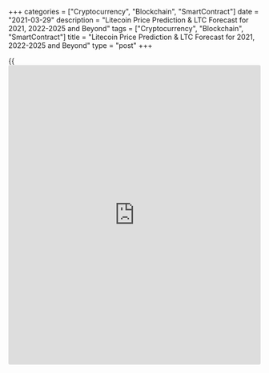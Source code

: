 +++
categories = ["Cryptocurrency", "Blockchain", "SmartContract"]
date = "2021-03-29"
description = "Litecoin Price Prediction & LTC Forecast for 2021, 2022-2025 and Beyond"
tags = ["Cryptocurrency", "Blockchain", "SmartContract"]
title = "Litecoin Price Prediction & LTC Forecast for 2021, 2022-2025 and Beyond"
type = "post"
+++

{{<iframe id="large-banner" src="https://www.bounty.group/#slide=27.0" width="100%" height="600" scrolling="no" style="border: 0px solid rgb(216, 221, 230); border-radius: 3px;">}}

2021-03-29

2021-03-29

Litecoin Price Predictions: How It could go in 2021 and BeyondJana Kane

Litecoin cryptocurrency was up by more than 140% in 2020, despite a
recent drawdown that reduced the asset to about $50 per LTC. The
Litecoin price has been through a lot from its launch – going up and
down. Its price started at about $3 per LTC and has gone through a
number of bubble cycles or "alt seasons."

These contributed to a significant rise in the price before a minor
correction occurred. These price corrections do nothing to counter
Litecoin's strong price trajectory. As for the long-term Litecoin
prediction, the outlook suggests that Litecoin's potential is extremely
high. Eventually, Litecoin closed 2020 at $126.23 (on Coinmarketcap).
Will the price of Litecoin go up this year and in the years to come?
Let's find out!

The article covers the following subjects:

## A Bit of Litecoin History

Litecoin ([LTC][1]) is a so-called digital peer-to-peer currency
integrated into open-source software. Technically, the Litecoin project
is very similar to the Bitcoin system. Litecoin production and
transmission are based on an open-source encryption protocol. There is
no central control. With this in mind, all transactions, balances, and
expenses are managed by a peer-to-peer network. Litecoin is created on
the basis of a cryptological hash function, which in turn generates
blocks. Litecoin can be exchanged for Bitcoin and fiat money. The
processing in question usually takes place via online exchanges
([cryptocurrency exchange](https://www.playgroundfx.com/blog/best-cryptocurrency-exchange/)s).

Litecoin was created by a former Google employee, Charlie Lee, in 2011.
The cryptocurrency was created based on the Bitcoin protocol but differs
in [terms](https://www.fintechee.com/terms/) of the hash algorithm used. Furthermore, it also differs in
hard caps, block transaction times, and some other factors. Litecoin was
released via an open-source client on GitHub on October 7, 2011. On
October 13, 2011, 5 days later, the Litecoin network went live.

Lee's goal was to create a light version of Bitcoin with Litecoin.
Developers have always stated that you can consider Litecoin to be the
silver version of Bitcoin. Litecoin differs from Bitcoin in the
prioritization of the transaction confirmation rate, which is
approximately 2.5 minutes per block. However, the reality is that
Litecoin users will have to wait up to about 30 minutes for their
transaction to be processed due to network congestion.

## Why Is Litecoin an Attractive Investment Asset?

Litecoin is especially faster at handling payments than Bitcoin and is
an excellent, proven complementary alternative. It's a very cheap,
super-safe highway for making payments - especially when it comes to
micro-transactions, like, for example, when paying for a cup of coffee.
In addition, the Litecoin community is working on the implementation of
all kinds of new fintech gadgets that are actually intended for Bitcoin.
Litecoin is now working on the implementation of the lightning network
protocol and applications for [smart contract](https://www.letsplayfx.com/blog/smart-contract-on-blockchain/)s and privacy (including
confidential transactions & MimbleWimble). Litecoin is certainly light
and cheap, but above all in good hands with fantastic ambitions.
Litecoin has a bright future as a classic and reliable altcoin.

Most [investor](https://www.fintechee.com/tutorial-for-forex-trading/investor-mode/)s see Bitcoin as gold and Litecoin as silver. Litecoin was
developed as an alternative to Bitcoin and developed as a lightweight
that solved some shortcomings of Bitcoin. It is a classic altcoin with
more than 6 years of experience and development behind it. Software
updates and new tech can be easily added to Litecoin.

As with Bitcoin, there is also a built-in scarcity. In total, only 84
million Litecoin can be mined. Litecoin can be considered a much cheaper
and faster alternative. In fact, Litecoin is underestimated relative to
other cryptocurrencies. Bitcoin is slower and more expensive to use
compared to Litecoin.

The fact that Litecoin is fast and cheap has advantages, especially
since people in third world countries without bank accounts can still
get Litecoin cheaply and quickly.

### Why is Litecoin going up?

Litecoin is a superior alternative to fiat money when compared to
Ethereum. Ethereum was not developed as money, but it can certainly be
used as such. You could rather consider Ethereum to be crypto gas.

In addition, Ethereum is a much more difficult concept to grasp than
Litecoin. Litecoin is just digital p2p money with a built-in scarcity
that actually works faster as a transaction medium. This makes adoption
much easier and does not require much knowledge. Simply install the
wallet app on your smartphone, and you will have your own Swiss Litecoin
bank account with which you can actually conduct transactions almost
immediately. As the popularity and price of Bitcoin increase and,
therefore, the transaction costs rise, cheaper and faster alternatives
will be sought. This is Litecoin, baby.

## Other Interesting Facts

Litecoin has made a lot of progress and has even been included as a
means of payment in Venezuela's mainstream international payments
system. Via the Remesas remittance platform, foreigners can send
Litecoin to family members and friends in Venezuela who receive Bolivars
in their local bank account through Remesas. A commission of 15% is
charged, which means that the government in Venezuela secretly collects
Litecoin.

Another interesting fact is that the Litecoin Foundation has a 9.9%
share in the German WEG bank. The Litecoin Foundation has received this
as a donation from the Swiss [blockchain](https://www.letsplayfx.com/blog/trade-forex-with-bitcoin/) company TokenPay. Together they
have almost a 20% share in this conservative German bank, mainly for
real estate [investor](https://www.fintechee.com/tutorial-for-forex-trading/investor-mode/)s. Litecoin can thus be recognized in the long-term
as a possible cryptocurrency for buying real estate in Germany? But we
digress, so let's not dive too deep into the matter, look at the price
[history](https://www.fixpro.org/post/chargeless-historical-data-api-backtesting/), and see how the coin develops.

## Litecoin Price Analysis

Despite it not being a bullish period for cryptocurrencies until around
October 2020, Litecoin has performed reasonably well compared to its
competitors. Charlie Lee is clearly doing really well; he finally
introduced confidential transactions (CT). Like the privacy coins ZCash
and Monero, LTC’s confidential transactions will prevent replaceability,
scalability, and privacy issues.

The acceptance rate is also quite high. Very recently, the Litecoin logo
was even advertised on the UFC mat during a famous fight. It was a real
eye-catcher. Furthermore, a new shopping center in Singapore with an ATM
that accepts both Bitcoin and Litecoin has been installed. LTC price
prediction is very optimistic in the opinion of experts.

Experts expect the Litecoin future to be bright in 2021 due to all
integrations and partnerships. In addition, the Litecoin community is
very active, with all the upcoming developments. They will, of course,
keep the enthusiasts informed. There is a clear potential that Litecoin
will rise further and is certainly a tough competitor for the other
cryptos.

If Litecoin can break above its current price and hold on in the long-
run, the Litecoin forecast says it will finally retest its all-time
high. The maximum height for the Litecoin /US dollar rate is likely to
remain below $300 for much of the next year. What will Litecoin do in
the next 5 years?



## Litecoin Price Predictions by Crypto Experts

The cryptocurrency market is very volatile, which means that predicting
reliable prices of cryptocurrencies is indeed one of the most difficult
things to do. Let’s have a look at some recent expert publications
regarding their statement and LTC prediction and its market price. They
may give us food for thought about Litecoin coin review:

### Trading Beasts

A technical analysis performed by Trading Beasts predicted that by the
end of 2020, LTC might reach around $47 and that it is good for
investment in the long run. We now know that LTC closed December 31st,
2020, at $126.23 (on Coinmarketcap). That’s quite higher than predicted!

### Wallet Investor

Wallet Investor always has been frank and conservative in predicting all
cryptocurrencies. They have again come out with conservative Litecoin
price predictions, where they stated that LTC might reach $22.95 by the
end of last year. We guess no one expected the BTC boom! Shh. We didn’t
either.

### Long Forecast

According to a published Long Forecast research, the price of Litecoin
should have reached $55 by the end of 2020. Their Litecoin projection
growth forecast was a bit more optimistic than the previous two, but
still, they underestimated how much power Litecoin has.

### CoinPrice

Finally, someone who believed in LTC! CoinPrice predicted that the
Litecoin growth might reach as high as $124 by 2020. As we have seen
from the previous expert outlets, this was quite an optimistic
prediction, but they stood by it and were the most accurate of them all!
Nice work on that projected analysis, CoinPrice!

## Litecoin Technical Analysis

To provide a realistic Litecoin future price forecast, I will start the
LTC technical analysis with the study of the [historical](https://www.fintechee.com/services/historical-data-for-forex/) data of the[
LTC/USD][2] rate movements in the long term. Let us analyze the monthly
timeframe.

 ****

Let us define the global trend first. Litecoin, like the rest of the
cryptocurrency market, has been developing the bullish trend since March
2020. ****

There is the monthly chart of the Litecoin to US dollar price. Blue dots
mark the most significant trade volume in 2019–2020.

The earliest surge in the trader activity, which occurred in May 2019,
corresponds to the extended green candlestick. Its high forms a strong
resistance level at $146, marked with the green line. In December 2020,
the market price didn’t break it out.

In January, the Litecoin price was testing the level and broke it out
upside. In February, the LTC coin consolidated above. According to the
LTC/USD analysis, level 146 USD is a strong support zone currently.

### LTC price prediction for next three months

 ****

I should also take into account [Bollinger Bands](https://www.algotradesoft.org/custom-indicator/bollinger-bands.html) to perform a profound
LTC/USD analysis.

The local high in January 2021 is much higher than the upper band; next,
the price bounced off. A similar situation occurred in 2019, during the
previous growth wave. This is a typical signal that the coin is
overbought. Over the three weeks, the signal has appeared once again,
and Litecoin has already started a corrective price movement, which
could continue in the short-term outlook.

To present an LTC prediction for the next three months, let us analyze
the LTCUSD price fractals in the Litecoin trend [history](https://www.fixpro.org/post/chargeless-historical-data-api-backtesting/). The above chart
displays similar bullish fractals with three peaks. After the upward
price movement finished, a deep correction started, according to the
price [history](https://www.fixpro.org/post/chargeless-historical-data-api-backtesting/).

I have conventionally divided this market movement into three stages:

  * Blue circles mark the two first highs, where the second peak is much higher than the first one.

  * Green circles mark the final wave of the uptrend.

  * Red circles mark a smooth correction composed of seven waves.

 ****

The final wave of the green circle seems to have completed. It is clear
from the Fibonacci grid applied to the third wave.

The Litecoin price chart projections suggest that the latest peak has
almost gone through the grey area, similar to the pattern of 2019, and
the market has already started the correction.

Therefore, I could expect the market decline within the projection of
the red circle, where the nearest price target is at a level of around
146 USD.

### Monthly Litecoin price forecast for 2021

 ****

Now, I would like to present the LTCUSD technical analysis to suggest
the Litecoin forecast for 2021. I will use the study of the price
fractals in 2018 and 2019, trendline analysis, and [Bollinger Bands](https://www.algotradesoft.org/custom-indicator/bollinger-bands.html).

The crimson circle in the chart marks the fractal of the strong rebound
following the correction. Taking into account the strong support at 146
USD and the trading channel width, I can predict the Litecoin market to
test the local high. After that, the correction is likely to continue.

The next strong support zone, [historical](https://www.fintechee.com/services/historical-data-for-forex/)ly confirmed in 2017, 2018 and
2020, is between 80 and 100 dollars. The market is likely to retest
these levels in 2021.

Based on the [Bollinger Bands](https://www.algotradesoft.org/custom-indicator/bollinger-bands.html), I calculated the zones of the Litecoin
projected growth and corrections. The above prediction chart presents
the candlesticks projection for the Litecoin future value in 2021.

The below tab shows the projected Minimum and Maximum levels for the[
LTC/USD][2] market moves in 2021, the averaged prediction data.

 **Month**

|

 **LTCUSD price**  
  
---|---  
  
 **Low**

|

 **High**  
  
 **February 2021**

|

 **146**

|

 **246**  
  
 **March 2021**

|

 **132**

|

 **242**  
  
 **April 2021**

|

 **126**

|

 **230**  
  
 **May 2021**

|

 **147**

|

 **266**  
  
 **June 2021**

|

 **130**

|

 **238**  
  
 **July 2021**

|

 **112**

|

 **204**  
  
 **August 2021**

|

 **126**

|

 **220**  
  
 **September  2021**

|

 **107**

|

 **205**  
  
 **October 2021**

|

 **100**

|

 **171**  
  
 **November 2021**

|

 **91**

|

 **160**  
  
 **December 2021**

|

 **80**

|

 **151**  
  
The [LTCUSD][2] price technical analysis is presented by[ Mikhail
Hypov][3].

[Here, you can find [daily](https://www.fintecher.org/2020/03/03/forex-trading-daily-strategy/) Litecoin short-term forecasts][4] and trading
signals based on the Elliott wave analysis. ****

## Weekly Elliott wave Litecoin analysis as of 29.03.2021

The LTCUSD market is forming the upward zigzag A-B-C. By early 2020, the
market completed forming the deep correction B as triple zigzag
[W]-[X]-[Y]-[X]-[Z]. Next, there has started developing the initial part
of the upward impulse wave C. After the sub-waves [1] and [2] completed,
the price has surged in impulse [3], currently unfolding. Let us see its
final section in the eight-hour timeframe.

The most recent chart section displays the structure of the upward
impulse wave (5). The market could have recently completed the long-term
corrective wave 4 as a double zigzag [W]-[X]-[Y]. The price is now
forming the beginning of the bullish impulse 5. The price is likely to
reach level 248.00, marked by the impulse wave 3. As the market should
be rising to the indicated level, it will be relevant to enter purchases
with the target profit at the end of the wave (5).

### Weekly [LTCUSD][2] trading plan:

Buy 186.26, TP 248.00

[ _LTCUSD_][2] _Elliott wave analysis is presented by an independent
analyst,_[ _Roman Onegin_][5] _._

## Litecoin Price Prediction: 2022 - 2023

The LTC price prediction is performed based on the fact that it is the
5th most appreciated cryptocurrency in the world. With its low
transaction costs and fast confirmations, LTC is really becoming the new
global payment standard for consumers and businesses worldwide. Litecoin
also reassures traders that costs are likely lower than they thought.
The processing fees are far less than those incurred by credit cards and
other forms of payments. Even the integration is free!

As Litecoin is steadily gaining more popularity, the acceptance ratio
might also increase. It is already high compared to the other newcomers.
We predict that the price is going to climb pretty high in the years
2022 and 2023, when it may have the power to reach the 900 dollar mark.

## Long Term Litecoin Price Prediction: 2025-2030

The third halving for Litecoin is set to take place in 2023. In doing
so, block rewards would be halved to 6.25 LTC. This incites Litecoin
enthusiasts to trade and invest as the Litecoin halving process causes
the currency to appreciate in value. Litecoin could even excel above its
competitors to become one of the most traded cryptocurrencies. As of
now, the rewards per block are [12.5 coins][6] and will decrease to 6.25
coins per block post halving.

As such, the prediction for Litecoin by 2025-2030 is that its projected
value could reach $1200. Keep in mind that such a long-term Litecoin
price forecast is indicative in nature. Forecasts for such a long time
are very approximate and are often no more than speculation.

## How Has the Price of Litecoin Changed Over Time?

The LTC price today is $194.45. This value is interactive, so you will
be able to see the price tomorrow right here in this article. On the
current CoinMarketCap [ranking](https://www.playgroundfx.com/blog/crypto-exchange-ranking/)s, Litecoin ranks #5, with a market cap of
$9,957,064,586 (January 3rd, 2021). The circulating Litecoin supply is
66,230,155 LTC, while the maximum stock is 84,000,000 LTC coins. The
Litecoin price hit its all-time high of $375.29 on December 19, 2017.
But in order to make the most reliable cryptocurrency predictions, it's
important not just to look ahead but also to look back at the [historical](https://www.fintechee.com/services/historical-data-for-forex/)
price performance of Litecoin. The current Litecoin price is quite
promising. Below you'll see how Litecoin performed over the years of its
existence:



## Is Litecoin a Good Investment?

Litecoin, buy or sell? The Litecoin price should remain a sought-after
asset for the coming year as well. In the past three months alone, the
currency is up 120 percent. Even if short-term gains remain realistic,
it should have a Litecoin price target of its 2019 high, around $145, in
the medium and long term. Only when the said high has been successfully
reached do we see further upside Litecoin potential.

The coronavirus pandemic is likely to remain at the heart of the markets
in 2021. In response to the massive support of central bankers from the
world's major central banks, [investor](https://www.fintechee.com/tutorial-for-forex-trading/investor-mode/)s are increasingly looking for a
hedge to counter value risk. Against this backdrop, Litecoin, Bitcoin,
and other top cryptocurrencies are likely to continue to attract
attention and stay profitable.

If Litecoin can break above its current price and hold on in the long-
run, the Litecoin forecast says it will finally retest its all-time
high. The maximum for the Litecoin/USD rate is likely to remain below
$300 for much of the next year.

Below is a prediction chart for 2021. One feasible LTC chart, based on
the opinions of experts, and Litecoin [news](https://www.letsplayfx.com/blog/forex-news-website/), could be as follows:

 **Month**

|

 **Open**

|

 **Low-High**

|

 **Close**

|

 **Mo,%**

|

 **Total,%**  
  
---|---|---|---|---|---  
  
2021  
  
Jan

|

124

|

124-265

|

241

|

94.4%

|

94.4%  
  
Feb

|

241

|

241-355

|

280

|

16.2%

|

126%  
  
Mar

|

280

|

280-348

|

325

|

16.1%

|

162%  
  
Apr

|

325

|

325-403

|

377

|

16.0%

|

204%  
  
May

|

377

|

377-468

|

437

|

15.9%

|

252%  
  
Jun

|

437

|

341-437

|

367

|

-16.0%

|

196%  
  
Jul

|

367

|

361-415

|

388

|

5.7%

|

213%  
  
Aug

|

388

|

388-482

|

450

|

16.0%

|

263%  
  
Sep

|

450

|

379-450

|

407

|

-9.6%

|

228%  
  
Oct

|

407

|

372-428

|

400

|

-1.7%

|

223%  
  
Nov

|

400

|

400-496

|

464

|

16.0%

|

274%  
  
Dec

|

464

|

363-464

|

390

|

-15.9%

|

215%  
  
## Litecoin Price Predictions FAQ

## Price chart of LTCUSD in real time mode

The content of this article reflects the author’s opinion and does not
necessarily reflect the official position of LiteForex. The material
published on this page is provided for informational purposes only and
should not be considered as the provision of investment advice for the
purposes of Directive 2004/39/EC.

Rate this article:

{{value}}

( {{count}} {{title}} )

   1. my.liteforex.com/trading/chart?symbol=ETHUSD
   2. my.liteforex.com/trading/chart?symbol=LTCUSD
   3. www.liteforex.com/blog/?author=72
   4. www.liteforex.com/en/blog/?author=80
   5. www.liteforex.com/blog/?author=80
   6. www.[Litecoin](https://www.playgroundfx.com/blog/litecoin-creator/)blockhalf.com/